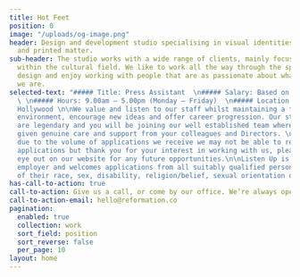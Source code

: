 ```yaml
---
title: Hot Feet
position: 0
image: "/uploads/og-image.png"
header: Design and development studio specialising in visual identities, websites
  and printed matter.
sub-header: The studio works with a wide range of clients, mainly focused on projects
  within the cultural field. We like to work all the way through the spectrum of graphic
  design and enjoy working with people that are as passionate about what they do as
  we are.
selected-text: "##### Title: Press Assistant  \n##### Salary: Based on experience
  \ \n##### Hours: 9.00am – 5.00pm (Monday – Friday)  \n##### Location: Sunset Blvd,
  Hollywood \n\nWe value and listen to our staff whilst maintaining a fun collabrative
  environment, encourage new ideas and offer career progression. Our staff events
  are legendary and you will be joining our well established team where you will be
  given genuine care and support from your colleagues and Directors. \nUnfortunately
  due to the volume of applications we receive we may not be able to respond to all
  applications but thank you for your interest in working with us, please keep an
  eye out on our website for any future opportunities.\n\nListen Up is an equal opportunities
  employer and welcomes applications from all suitably qualified persons regardless
  of their race, sex, disability, religion/belief, sexual orientation or age."
has-call-to-action: true
call-to-action: Give us a call, or come by our office. We’re always open for a chat.
call-to-action-email: hello@reformation.co
pagination:
  enabled: true
  collection: work
  sort_field: position
  sort_reverse: false
  per_page: 10
layout: home
---
```


